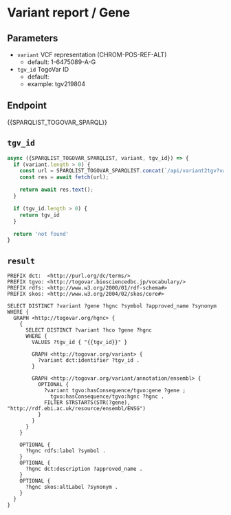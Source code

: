 # Variant report / Gene

## Parameters

* `variant` VCF representation (CHROM-POS-REF-ALT)
  * default: 1-6475089-A-G
* `tgv_id` TogoVar ID
  * default:
  * example: tgv219804

## Endpoint

{{SPARQLIST_TOGOVAR_SPARQL}}

## `tgv_id`

```javascript
async ({SPARQLIST_TOGOVAR_SPARQLIST, variant, tgv_id}) => {
  if (variant.length > 0) {
    const url = SPARQLIST_TOGOVAR_SPARQLIST.concat(`/api/variant2tgv?variant=${encodeURIComponent(variant)}`);
    const res = await fetch(url);

    return await res.text();
  }

  if (tgv_id.length > 0) {
    return tgv_id
  }

  return 'not found'
}
```

## `result`

```sparql
PREFIX dct:  <http://purl.org/dc/terms/>
PREFIX tgvo: <http://togovar.biosciencedbc.jp/vocabulary/>
PREFIX rdfs: <http://www.w3.org/2000/01/rdf-schema#>
PREFIX skos: <http://www.w3.org/2004/02/skos/core#>

SELECT DISTINCT ?variant ?gene ?hgnc ?symbol ?approved_name ?synonym
WHERE {
  GRAPH <http://togovar.org/hgnc> {
    {
      SELECT DISTINCT ?variant ?hco ?gene ?hgnc
      WHERE {
        VALUES ?tgv_id { "{{tgv_id}}" }

        GRAPH <http://togovar.org/variant> {
          ?variant dct:identifier ?tgv_id .
        }

        GRAPH <http://togovar.org/variant/annotation/ensembl> {
          OPTIONAL {
            ?variant tgvo:hasConsequence/tgvo:gene ?gene ;
              tgvo:hasConsequence/tgvo:hgnc ?hgnc .
            FILTER STRSTARTS(STR(?gene), "http://rdf.ebi.ac.uk/resource/ensembl/ENSG")
          }
        }
      }
    }

    OPTIONAL {
      ?hgnc rdfs:label ?symbol .
    }
    OPTIONAL {
      ?hgnc dct:description ?approved_name .
    }
    OPTIONAL {
      ?hgnc skos:altLabel ?synonym .
    }
  }
}
```
